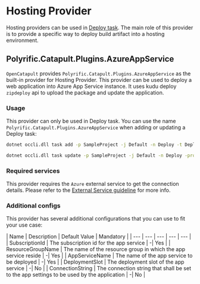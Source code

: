 # Hosting Provider

Hosting providers can be used in [Deploy task](../user-guides/job-definitions.md#deploy). The main role of this provider is to provide a specific way to deploy build artifact into a hosting environment.

## Polyrific.Catapult.Plugins.AzureAppService

`OpenCatapult` provides `Polyrific.Catapult.Plugins.AzureAppService` as the built-in provider for Hosting Provider. This provider can be used to deploy a web application into Azure App Service instance. It uses kudu deploy `zipdeploy` api to upload the package and update the application.

### Usage

This provider can only be used in Deploy task. You can use the name `Polyrific.Catapult.Plugins.AzureAppService` when adding or updating a Deploy task:

```sh
dotnet occli.dll task add -p SampleProject -j Default -n Deploy -t Deploy -prov Polyrific.Catapult.Plugins.AzureAppService
```

```sh
dotnet occli.dll task update -p SampleProject -j Default -n Deploy -prov Polyrific.Catapult.Plugins.AzureAppService
```

### Required services

This provider requires the `Azure` external service to get the connection details. Please refer to the [External Service guideline](../user-guides/external-services.md#AzureAppService) for more info.

### Additional configs

This provider has several additional configurations that you can use to fit your use case:

| Name | Description | Default Value | Mandatory |
| --- | --- | --- | --- | --- |
| SubscriptionId | The subscription id for the app service | -| Yes |
| ResourceGroupName | The name of the resource group in which the app service reside | -| Yes |
| AppServiceName | The name of the app service to be deployed | -| Yes |
| DeploymentSlot | The deployment slot of the app service | -| No |
| ConnectionString | The connection string that shall be set to the app settings to be used by the application | -| No |